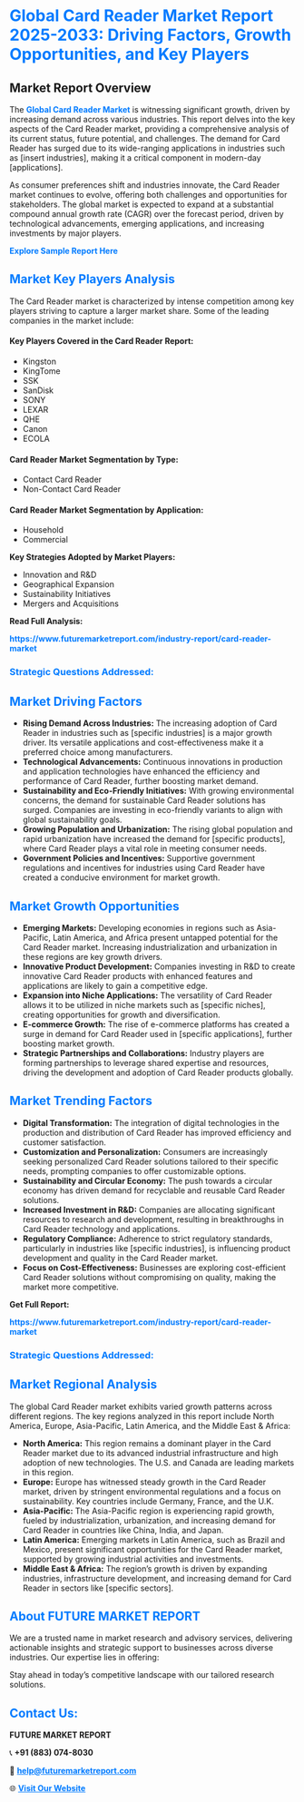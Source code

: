 <h1 style="color: #007BFF;">Global Card Reader Market Report 2025-2033: Driving Factors, Growth Opportunities, and Key Players</h1>

<section id="overview">
<h2>Market Report Overview</h2>
<p>The <a href="https://www.futuremarketreport.com/industry-report/card-reader-market" style="color: #007BFF; text-decoration: none;"><strong>Global Card Reader Market</strong></a> is witnessing significant growth, driven by increasing demand across various industries. This report delves into the key aspects of the Card Reader market, providing a comprehensive analysis of its current status, future potential, and challenges. The demand for Card Reader has surged due to its wide-ranging applications in industries such as [insert industries], making it a critical component in modern-day [applications].</p>
<p>As consumer preferences shift and industries innovate, the Card Reader market continues to evolve, offering both challenges and opportunities for stakeholders. The global market is expected to expand at a substantial compound annual growth rate (CAGR) over the forecast period, driven by technological advancements, emerging applications, and increasing investments by major players.</p>
</section>

<section id="overview">
<p><a href="https://www.futuremarketreport.com/request-sample/reportId=76709" style="color: #007BFF; text-decoration: none;"><strong>Explore Sample Report Here</strong></a></p>
</section>

<section id="key-players">
<h2 style="color: #007BFF;">Market Key Players Analysis</h2>
<p>The Card Reader market is characterized by intense competition among key players striving to capture a larger market share. Some of the leading companies in the market include:</p>
<h4>Key Players Covered in the Card Reader Report:</h4>
<ul><li>Kingston</li><li>KingTome</li><li>SSK</li><li>SanDisk</li><li>SONY</li><li>LEXAR</li><li>QHE</li><li>Canon</li><li>ECOLA</li></ul>
<h4>Card Reader Market Segmentation by Type:</h4>
<ul><li>Contact Card Reader</li><li>Non-Contact Card Reader</li></ul>

<h4>Card Reader Market Segmentation by Application:</h4>
<ul><li>Household</li><li>Commercial</li></ul>
<p><strong>Key Strategies Adopted by Market Players:</strong></p>
<ul>
<li>Innovation and R&D</li>
<li>Geographical Expansion</li>
<li>Sustainability Initiatives</li>
<li>Mergers and Acquisitions</li>
</ul>
</section>

<section>
<p><strong>Read Full Analysis: </strong></p><a href="https://www.futuremarketreport.com/industry-report/card-reader-market" style="color: #007BFF; text-decoration: none;"><strong>https://www.futuremarketreport.com/industry-report/card-reader-market</strong></a>
<h3 style="color: #007BFF;">Strategic Questions Addressed:</h3>
</section>

<section id="driving-factors">
<h2 style="color: #007BFF;">Market Driving Factors</h2>
<ul>
<li><strong>Rising Demand Across Industries:</strong> The increasing adoption of Card Reader in industries such as [specific industries] is a major growth driver. Its versatile applications and cost-effectiveness make it a preferred choice among manufacturers.</li>
<li><strong>Technological Advancements:</strong> Continuous innovations in production and application technologies have enhanced the efficiency and performance of Card Reader, further boosting market demand.</li>
<li><strong>Sustainability and Eco-Friendly Initiatives:</strong> With growing environmental concerns, the demand for sustainable Card Reader solutions has surged. Companies are investing in eco-friendly variants to align with global sustainability goals.</li>
<li><strong>Growing Population and Urbanization:</strong> The rising global population and rapid urbanization have increased the demand for [specific products], where Card Reader plays a vital role in meeting consumer needs.</li>
<li><strong>Government Policies and Incentives:</strong> Supportive government regulations and incentives for industries using Card Reader have created a conducive environment for market growth.</li>
</ul>
</section>

<section id="growth-opportunities">
<h2 style="color: #007BFF;">Market Growth Opportunities</h2>
<ul>
<li><strong>Emerging Markets:</strong> Developing economies in regions such as Asia-Pacific, Latin America, and Africa present untapped potential for the Card Reader market. Increasing industrialization and urbanization in these regions are key growth drivers.</li>
<li><strong>Innovative Product Development:</strong> Companies investing in R&D to create innovative Card Reader products with enhanced features and applications are likely to gain a competitive edge.</li>
<li><strong>Expansion into Niche Applications:</strong> The versatility of Card Reader allows it to be utilized in niche markets such as [specific niches], creating opportunities for growth and diversification.</li>
<li><strong>E-commerce Growth:</strong> The rise of e-commerce platforms has created a surge in demand for Card Reader used in [specific applications], further boosting market growth.</li>
<li><strong>Strategic Partnerships and Collaborations:</strong> Industry players are forming partnerships to leverage shared expertise and resources, driving the development and adoption of Card Reader products globally.</li>
</ul>
</section>

<section id="trending-factors">
<h2 style="color: #007BFF;">Market Trending Factors</h2>
<ul>
<li><strong>Digital Transformation:</strong> The integration of digital technologies in the production and distribution of Card Reader has improved efficiency and customer satisfaction.</li>
<li><strong>Customization and Personalization:</strong> Consumers are increasingly seeking personalized Card Reader solutions tailored to their specific needs, prompting companies to offer customizable options.</li>
<li><strong>Sustainability and Circular Economy:</strong> The push towards a circular economy has driven demand for recyclable and reusable Card Reader solutions.</li>
<li><strong>Increased Investment in R&D:</strong> Companies are allocating significant resources to research and development, resulting in breakthroughs in Card Reader technology and applications.</li>
<li><strong>Regulatory Compliance:</strong> Adherence to strict regulatory standards, particularly in industries like [specific industries], is influencing product development and quality in the Card Reader market.</li>
<li><strong>Focus on Cost-Effectiveness:</strong> Businesses are exploring cost-efficient Card Reader solutions without compromising on quality, making the market more competitive.</li>
</ul>
</section>

<section>
<p><strong>Get Full Report: </strong></p><a href="https://www.futuremarketreport.com/industry-report/card-reader-market" style="color: #007BFF; text-decoration: none;"><strong>https://www.futuremarketreport.com/industry-report/card-reader-market</strong></a>
<h3 style="color: #007BFF;">Strategic Questions Addressed:</h3>
</section>


<section id="regional-analysis">
<h2 style="color: #007BFF;">Market Regional Analysis</h2>
<p>The global Card Reader market exhibits varied growth patterns across different regions. The key regions analyzed in this report include North America, Europe, Asia-Pacific, Latin America, and the Middle East & Africa:</p>
<ul>
<li><strong>North America:</strong> This region remains a dominant player in the Card Reader market due to its advanced industrial infrastructure and high adoption of new technologies. The U.S. and Canada are leading markets in this region.</li>
<li><strong>Europe:</strong> Europe has witnessed steady growth in the Card Reader market, driven by stringent environmental regulations and a focus on sustainability. Key countries include Germany, France, and the U.K.</li>
<li><strong>Asia-Pacific:</strong> The Asia-Pacific region is experiencing rapid growth, fueled by industrialization, urbanization, and increasing demand for Card Reader in countries like China, India, and Japan.</li>
<li><strong>Latin America:</strong> Emerging markets in Latin America, such as Brazil and Mexico, present significant opportunities for the Card Reader market, supported by growing industrial activities and investments.</li>
<li><strong>Middle East & Africa:</strong> The region’s growth is driven by expanding industries, infrastructure development, and increasing demand for Card Reader in sectors like [specific sectors].</li>
</ul>
</section>

<footer>
<h2 style="color: #007BFF;">About FUTURE MARKET REPORT</h2>
<p>We are a trusted name in market research and advisory services, delivering actionable insights and strategic support to businesses across diverse industries. Our expertise lies in offering:</p>

<p>Stay ahead in today’s competitive landscape with our tailored research solutions.</p>

<h2 style="color: #007BFF;">Contact Us:</h2>
<p><strong>FUTURE MARKET REPORT</strong></p>
<p>📞 <strong>+91 (883) 074-8030</strong></p>
<p>📧 <strong><a href="mailto:help@futuremarketreport.com" style="color: #007BFF;">help@futuremarketreport.com</a></strong></p>
<p>🌐 <strong><a href="https://www.futuremarketreport.com/" style="color: #007BFF;">Visit Our Website</a></strong></p>
</footer>